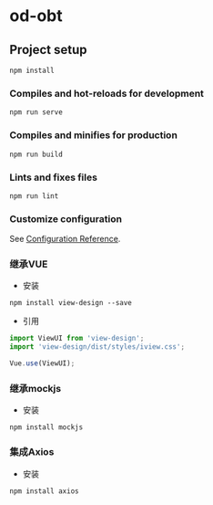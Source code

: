 # od-obt

## Project setup
```
npm install
```

### Compiles and hot-reloads for development
```
npm run serve
```

### Compiles and minifies for production
```
npm run build
```

### Lints and fixes files
```
npm run lint
```

### Customize configuration
See [Configuration Reference](https://cli.vuejs.org/config/).

### 继承VUE
* 安装
```npm
npm install view-design --save
```

* 引用
```javascript
import ViewUI from 'view-design';
import 'view-design/dist/styles/iview.css';

Vue.use(ViewUI);
```

### 继承mockjs
* 安装
```npm
npm install mockjs
```

### 集成Axios
* 安装
```npm
npm install axios
```
